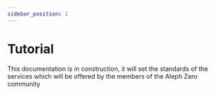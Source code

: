 ```yaml
---
sidebar_position: 1
---
```


# Tutorial

This documentation is in construction, it will set the standards of the services which will be offered by the members of the Aleph Zero community
